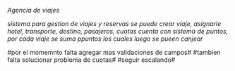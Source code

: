 *Agencia de viajes*

*sistema para gestion de viajes y reservas*
*se puede crear viaje, asignarle hotel, transporte, destino, pasajeros, cuotas*
*cuenta con sistema de puntos, por cada viaje se suma ppuntos los cuales luego se pueen canjear*

#por el momemnto falta agregar mas validaciones de campos#
#tambien falta solucionar problema de cuotas#
#seguir escalando#
